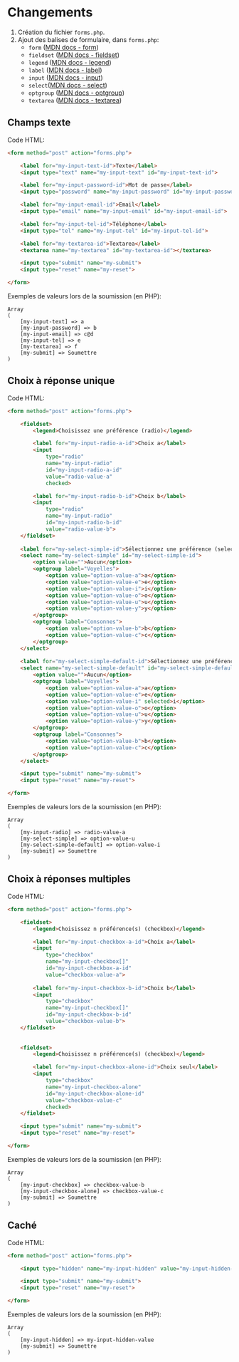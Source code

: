 # Changements

 1. Création du fichier `forms.php`.
 2. Ajout des balises de formulaire, dans `forms.php`:
    - `form` ([MDN docs - form](https://developer.mozilla.org/fr/docs/Web/HTML/Element/Form))
    - `fieldset` ([MDN docs - fieldset](https://developer.mozilla.org/fr/docs/Web/HTML/Element/fieldset))
    - `legend` ([MDN docs - legend](https://developer.mozilla.org/fr/docs/Web/HTML/Element/legend))
    - `label` ([MDN docs - label](https://developer.mozilla.org/fr/docs/Web/HTML/Element/Label))
    - `input` ([MDN docs - input](https://developer.mozilla.org/fr/docs/Web/HTML/Element/Input))
    - `select`([MDN docs - select](https://developer.mozilla.org/fr/docs/Web/HTML/Element/select))
    - `optgroup` ([MDN docs - optgroup](https://developer.mozilla.org/fr/docs/Web/HTML/Element/optgroup))
    - `textarea` ([MDN docs - textarea](https://developer.mozilla.org/fr/docs/Web/HTML/Element/textarea))

## Champs texte

Code HTML:

```html
<form method="post" action="forms.php">

    <label for="my-input-text-id">Texte</label>
    <input type="text" name="my-input-text" id="my-input-text-id">

    <label for="my-input-password-id">Mot de passe</label>
    <input type="password" name="my-input-password" id="my-input-password-id">

    <label for="my-input-email-id">Email</label>
    <input type="email" name="my-input-email" id="my-input-email-id">

    <label for="my-input-tel-id">Téléphone</label>
    <input type="tel" name="my-input-tel" id="my-input-tel-id">

    <label for="my-textarea-id">Textarea</label>
    <textarea name="my-textarea" id="my-textarea-id"></textarea>

    <input type="submit" name="my-submit">
    <input type="reset" name="my-reset">

</form>
```

Exemples de valeurs lors de la soumission (en PHP):

```
Array
(
    [my-input-text] => a
    [my-input-password] => b
    [my-input-email] => c@d
    [my-input-tel] => e
    [my-textarea] => f
    [my-submit] => Soumettre
)
```

## Choix à réponse unique

Code HTML:

```html
<form method="post" action="forms.php">

    <fieldset>
        <legend>Choisissez une préférence (radio)</legend>

        <label for="my-input-radio-a-id">Choix a</label>
        <input 
            type="radio" 
            name="my-input-radio" 
            id="my-input-radio-a-id" 
            value="radio-value-a" 
            checked>

        <label for="my-input-radio-b-id">Choix b</label>
        <input
            type="radio" 
            name="my-input-radio" 
            id="my-input-radio-b-id" 
            value="radio-value-b">
    </fieldset>
    
    <label for="my-select-simple-id">Sélectionnez une préférence (select)</label>
    <select name="my-select-simple" id="my-select-simple-id">
        <option value="">Aucun</option>
        <optgroup label="Voyelles">
            <option value="option-value-a">a</option>
            <option value="option-value-e">e</option>
            <option value="option-value-i">i</option>
            <option value="option-value-o">o</option>
            <option value="option-value-u">u</option>
            <option value="option-value-y">y</option>
        </optgroup>
        <optgroup label="Consonnes">
            <option value="option-value-b">b</option>
            <option value="option-value-c">c</option>
        </optgroup>
    </select>
    
    <label for="my-select-simple-default-id">Sélectionnez une préférence (select avec valeur par défaut)</label>
    <select name="my-select-simple-default" id="my-select-simple-default-id">
        <option value="">Aucun</option>
        <optgroup label="Voyelles">
            <option value="option-value-a">a</option>
            <option value="option-value-e">e</option>
            <option value="option-value-i" selected>i</option>
            <option value="option-value-o">o</option>
            <option value="option-value-u">u</option>
            <option value="option-value-y">y</option>
        </optgroup>
        <optgroup label="Consonnes">
            <option value="option-value-b">b</option>
            <option value="option-value-c">c</option>
        </optgroup>
    </select>

    <input type="submit" name="my-submit">
    <input type="reset" name="my-reset">

</form>
```

Exemples de valeurs lors de la soumission (en PHP):

```
Array
(
    [my-input-radio] => radio-value-a
    [my-select-simple] => option-value-u
    [my-select-simple-default] => option-value-i
    [my-submit] => Soumettre
)
```

## Choix à réponses multiples

Code HTML:

```html
<form method="post" action="forms.php">

    <fieldset>
        <legend>Choisissez n préférence(s) (checkbox)</legend>

        <label for="my-input-checkbox-a-id">Choix a</label>
        <input 
            type="checkbox"
            name="my-input-checkbox[]" 
            id="my-input-checkbox-a-id" 
            value="checkbox-value-a">
        
        <label for="my-input-checkbox-b-id">Choix b</label>
        <input 
            type="checkbox" 
            name="my-input-checkbox[]" 
            id="my-input-checkbox-b-id" 
            value="checkbox-value-b">
    </fieldset>
   
    
    <fieldset>
        <legend>Choisissez n préférence(s) (checkbox)</legend>

        <label for="my-input-checkbox-alone-id">Choix seul</label>
        <input
            type="checkbox" 
            name="my-input-checkbox-alone" 
            id="my-input-checkbox-alone-id" 
            value="checkbox-value-c" 
            checked>
    </fieldset>

    <input type="submit" name="my-submit">
    <input type="reset" name="my-reset">

</form>
```

Exemples de valeurs lors de la soumission (en PHP):

```
Array
(
    [my-input-checkbox] => checkbox-value-b
    [my-input-checkbox-alone] => checkbox-value-c
    [my-submit] => Soumettre
)
```

## Caché

Code HTML:

```html
<form method="post" action="forms.php">

    <input type="hidden" name="my-input-hidden" value="my-input-hidden-value">

    <input type="submit" name="my-submit">
    <input type="reset" name="my-reset">

</form>
```

Exemples de valeurs lors de la soumission (en PHP):

```
Array
(
    [my-input-hidden] => my-input-hidden-value
    [my-submit] => Soumettre
)
```

